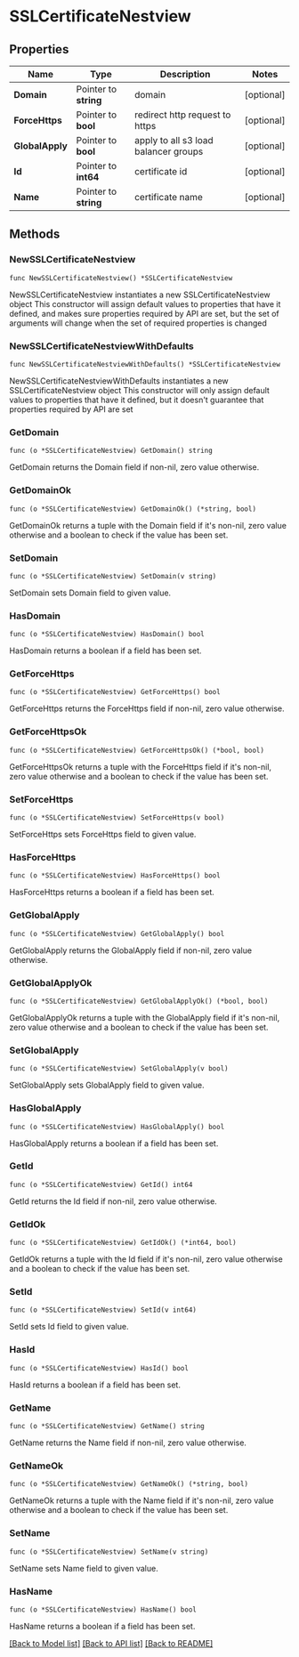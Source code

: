 # SSLCertificateNestview

## Properties

Name | Type | Description | Notes
------------ | ------------- | ------------- | -------------
**Domain** | Pointer to **string** | domain | [optional] 
**ForceHttps** | Pointer to **bool** | redirect http request to https | [optional] 
**GlobalApply** | Pointer to **bool** | apply to all s3 load balancer groups | [optional] 
**Id** | Pointer to **int64** | certificate id | [optional] 
**Name** | Pointer to **string** | certificate name | [optional] 

## Methods

### NewSSLCertificateNestview

`func NewSSLCertificateNestview() *SSLCertificateNestview`

NewSSLCertificateNestview instantiates a new SSLCertificateNestview object
This constructor will assign default values to properties that have it defined,
and makes sure properties required by API are set, but the set of arguments
will change when the set of required properties is changed

### NewSSLCertificateNestviewWithDefaults

`func NewSSLCertificateNestviewWithDefaults() *SSLCertificateNestview`

NewSSLCertificateNestviewWithDefaults instantiates a new SSLCertificateNestview object
This constructor will only assign default values to properties that have it defined,
but it doesn't guarantee that properties required by API are set

### GetDomain

`func (o *SSLCertificateNestview) GetDomain() string`

GetDomain returns the Domain field if non-nil, zero value otherwise.

### GetDomainOk

`func (o *SSLCertificateNestview) GetDomainOk() (*string, bool)`

GetDomainOk returns a tuple with the Domain field if it's non-nil, zero value otherwise
and a boolean to check if the value has been set.

### SetDomain

`func (o *SSLCertificateNestview) SetDomain(v string)`

SetDomain sets Domain field to given value.

### HasDomain

`func (o *SSLCertificateNestview) HasDomain() bool`

HasDomain returns a boolean if a field has been set.

### GetForceHttps

`func (o *SSLCertificateNestview) GetForceHttps() bool`

GetForceHttps returns the ForceHttps field if non-nil, zero value otherwise.

### GetForceHttpsOk

`func (o *SSLCertificateNestview) GetForceHttpsOk() (*bool, bool)`

GetForceHttpsOk returns a tuple with the ForceHttps field if it's non-nil, zero value otherwise
and a boolean to check if the value has been set.

### SetForceHttps

`func (o *SSLCertificateNestview) SetForceHttps(v bool)`

SetForceHttps sets ForceHttps field to given value.

### HasForceHttps

`func (o *SSLCertificateNestview) HasForceHttps() bool`

HasForceHttps returns a boolean if a field has been set.

### GetGlobalApply

`func (o *SSLCertificateNestview) GetGlobalApply() bool`

GetGlobalApply returns the GlobalApply field if non-nil, zero value otherwise.

### GetGlobalApplyOk

`func (o *SSLCertificateNestview) GetGlobalApplyOk() (*bool, bool)`

GetGlobalApplyOk returns a tuple with the GlobalApply field if it's non-nil, zero value otherwise
and a boolean to check if the value has been set.

### SetGlobalApply

`func (o *SSLCertificateNestview) SetGlobalApply(v bool)`

SetGlobalApply sets GlobalApply field to given value.

### HasGlobalApply

`func (o *SSLCertificateNestview) HasGlobalApply() bool`

HasGlobalApply returns a boolean if a field has been set.

### GetId

`func (o *SSLCertificateNestview) GetId() int64`

GetId returns the Id field if non-nil, zero value otherwise.

### GetIdOk

`func (o *SSLCertificateNestview) GetIdOk() (*int64, bool)`

GetIdOk returns a tuple with the Id field if it's non-nil, zero value otherwise
and a boolean to check if the value has been set.

### SetId

`func (o *SSLCertificateNestview) SetId(v int64)`

SetId sets Id field to given value.

### HasId

`func (o *SSLCertificateNestview) HasId() bool`

HasId returns a boolean if a field has been set.

### GetName

`func (o *SSLCertificateNestview) GetName() string`

GetName returns the Name field if non-nil, zero value otherwise.

### GetNameOk

`func (o *SSLCertificateNestview) GetNameOk() (*string, bool)`

GetNameOk returns a tuple with the Name field if it's non-nil, zero value otherwise
and a boolean to check if the value has been set.

### SetName

`func (o *SSLCertificateNestview) SetName(v string)`

SetName sets Name field to given value.

### HasName

`func (o *SSLCertificateNestview) HasName() bool`

HasName returns a boolean if a field has been set.


[[Back to Model list]](../README.md#documentation-for-models) [[Back to API list]](../README.md#documentation-for-api-endpoints) [[Back to README]](../README.md)


